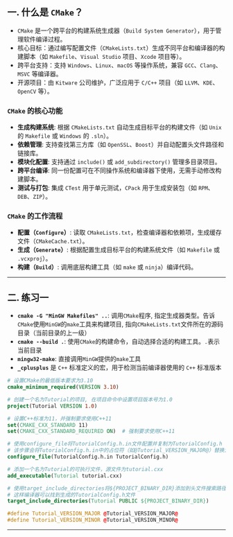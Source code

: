 ## 一. 什么是 `CMake`？
- `CMake` 是一个跨平台的构建系统生成器（`Build System Generator`），用于管理软件编译过程。
- 核心目标：通过编写配置文件（`CMakeLists.txt`）生成不同平台和编译器的构建脚本（如 `Makefile`、`Visual Studio` 项目、`Xcode` 项目等）。
- 跨平台支持：支持 `Windows`、`Linux`、`macOS` 等操作系统，兼容 `GCC`、`Clang`、`MSVC` 等编译器。
- 开源项目：由 `Kitware` 公司维护，广泛应用于 `C/C++` 项目（如 `LLVM`、`KDE`、`OpenCV` 等）。

### `CMake` 的核心功能
- **生成构建系统**: 根据 `CMakeLists.txt` 自动生成目标平台的构建文件（如 `Unix` 的 `Makefile` 或 `Windows` 的 `.sln`）。
- **依赖管理**: 支持查找第三方库（如 `OpenSSL`、`Boost`）并自动配置头文件路径和链接库。
- **模块化配置**: 支持通过 `include()` 或 `add_subdirectory()` 管理多目录项目。
- **跨平台编译**: 同一份配置可在不同操作系统和编译器下使用，无需手动修改构建脚本。
- **测试与打包**: 集成 `CTest` 用于单元测试，`CPack` 用于生成安装包（如 `RPM`、`DEB`、`ZIP`）。

### `CMake` 的工作流程
- **配置（`Configure`）**: 读取 `CMakeLists.txt`，检查编译器和依赖项，生成缓存文件（`CMakeCache.txt`）。
- **生成（`Generate`）**: 根据配置生成目标平台的构建系统文件（如 `Makefile` 或 `.vcxproj`）。
- **构建（`Build`）**: 调用底层构建工具（如 `make` 或 `ninja`）编译代码。

---

## 二. 练习一

- **`cmake -G "MinGW Makefiles" ..`**: 调用`CMake`程序, 指定生成器类型。告诉`CMake`使用`MinGW`的`make`工具来构建项目, 指向`CMakeLists.txt`文件所在的源码目录（当前目录的上一级）
- **`cmake --build .`**: 使用`CMake`的构建命令，自动选择合适的构建工具。`.`表示当前目录
- **`mingw32-make`**: 直接调用`MinGW`提供的`make`工具
- **`_cplusplus`** 是 `C++` 标准定义的宏，用于检测当前编译器使用的 `C++` 标准版本

```cmake
# 设置CMake的最低版本要求为3.10
cmake_minimum_required(VERSION 3.10)

# 创建一个名为Tutorial的项目, 在项目命令中设置项目版本号为1.0
project(Tutorial VERSION 1.0)

# 设置C++标准为11，并强制要求使用C++11
set(CMAKE_CXX_STANDARD 11)
set(CMAKE_CXX_STANDARD_REQUIRED ON)  # 强制要求使用C++11

# 使用configure_file将TutorialConfig.h.in文件配置并复制为TutorialConfig.h
# 该步骤会将TutorialConfig.h.in中的占位符（如@Tutorial_VERSION_MAJOR@）替换为实际值
configure_file(TutorialConfig.h.in TutorialConfig.h)

# 添加一个名为Tutorial的可执行文件，源文件为tutorial.cxx
add_executable(Tutorial tutorial.cxx)

# 使用target_include_directories将${PROJECT_BINARY_DIR}添加到头文件搜索路径中
# 这样编译器可以找到生成的TutorialConfig.h文件
target_include_directories(Tutorial PUBLIC ${PROJECT_BINARY_DIR})
```

```c++
#define Tutorial_VERSION_MAJOR @Tutorial_VERSION_MAJOR@
#define Tutorial_VERSION_MINOR @Tutorial_VERSION_MINOR@
```
---
